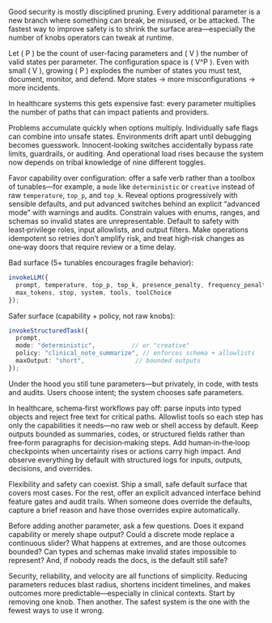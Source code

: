 Good security is mostly disciplined pruning. Every additional parameter is a new branch where something can break, be misused, or be attacked. The fastest way to improve safety is to shrink the surface area—especially the number of knobs operators can tweak at runtime.

Let \( P \) be the count of user-facing parameters and \( V \) the number of valid states per parameter. The configuration space is \( V^P \). Even with small \( V \), growing \( P \) explodes the number of states you must test, document, monitor, and defend. More states → more misconfigurations → more incidents.

In healthcare systems this gets expensive fast: every parameter multiplies the number of paths that can impact patients and providers.

Problems accumulate quickly when options multiply. Individually safe flags can combine into unsafe states. Environments drift apart until debugging becomes guesswork. Innocent‑looking switches accidentally bypass rate limits, guardrails, or auditing. And operational load rises because the system now depends on tribal knowledge of nine different toggles.

Favor capability over configuration: offer a safe verb rather than a toolbox of tunables—for example, a `mode` like `deterministic` or `creative` instead of raw `temperature`, `top_p`, and `top_k`. Reveal options progressively with sensible defaults, and put advanced switches behind an explicit “advanced mode” with warnings and audits. Constrain values with enums, ranges, and schemas so invalid states are unrepresentable. Default to safety with least‑privilege roles, input allowlists, and output filters. Make operations idempotent so retries don’t amplify risk, and treat high‑risk changes as one‑way doors that require review or a time delay.

Bad surface (5+ tunables encourages fragile behavior):

```ts
invokeLLM({
  prompt, temperature, top_p, top_k, presence_penalty, frequency_penalty,
  max_tokens, stop, system, tools, toolChoice
});
```

Safer surface (capability + policy, not raw knobs):

```ts
invokeStructuredTask({
  prompt,
  mode: "deterministic",          // or "creative"
  policy: "clinical_note_summarize", // enforces schema + allowlists
  maxOutput: "short",              // bounded outputs
});
```

Under the hood you still tune parameters—but privately, in code, with tests and audits. Users choose intent; the system chooses safe parameters.

In healthcare, schema‑first workflows pay off: parse inputs into typed objects and reject free text for critical paths. Allowlist tools so each step has only the capabilities it needs—no raw web or shell access by default. Keep outputs bounded as summaries, codes, or structured fields rather than free‑form paragraphs for decision‑making steps. Add human‑in‑the‑loop checkpoints when uncertainty rises or actions carry high impact. And observe everything by default with structured logs for inputs, outputs, decisions, and overrides.

Flexibility and safety can coexist. Ship a small, safe default surface that covers most cases. For the rest, offer an explicit advanced interface behind feature gates and audit trails. When someone does override the defaults, capture a brief reason and have those overrides expire automatically.

Before adding another parameter, ask a few questions. Does it expand capability or merely shape output? Could a discrete mode replace a continuous slider? What happens at extremes, and are those outcomes bounded? Can types and schemas make invalid states impossible to represent? And, if nobody reads the docs, is the default still safe?

Security, reliability, and velocity are all functions of simplicity. Reducing parameters reduces blast radius, shortens incident timelines, and makes outcomes more predictable—especially in clinical contexts. Start by removing one knob. Then another. The safest system is the one with the fewest ways to use it wrong.


